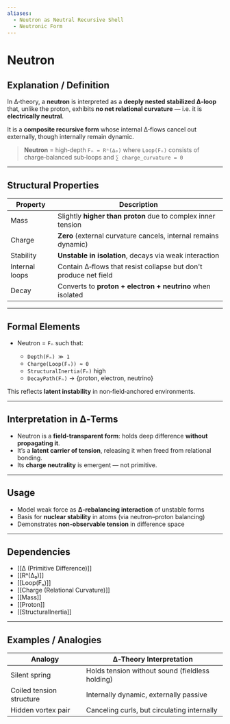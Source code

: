 ```yaml
---
aliases:
  - Neutron as Neutral Recursive Shell
  - Neutronic Form
---
```



#  Neutron

## Explanation / Definition

In ∆‑theory, a **neutron** is interpreted as a **deeply nested stabilized ∆‑loop** that, unlike the proton, exhibits **no net relational curvature** — i.e. it is **electrically neutral**.

It is a **composite recursive form** whose internal ∆‑flows cancel out externally, though internally remain dynamic.

> **Neutron** = high‑depth `Fₙ = Rⁿ(∆₀)`
> where `Loop(Fₙ)` consists of charge‑balanced sub‑loops and `∑ charge_curvature = 0`

---

## Structural Properties

| Property       | Description                                                      |
| -------------- | ---------------------------------------------------------------- |
| Mass           | Slightly **higher than proton** due to complex inner tension     |
| Charge         | **Zero** (external curvature cancels, internal remains dynamic)  |
| Stability      | **Unstable in isolation**, decays via weak interaction           |
| Internal loops | Contain ∆‑flows that resist collapse but don't produce net field |
| Decay          | Converts to **proton + electron + neutrino** when isolated       |

---

## Formal Elements

* Neutron = `Fₙ` such that:

  * `Depth(Fₙ) ≫ 1`
  * `Charge(Loop(Fₙ)) ≈ 0`
  * `StructuralInertia(Fₙ)` high
  * `DecayPath(Fₙ)` → {proton, electron, neutrino}

This reflects **latent instability** in non‑field‑anchored environments.

---

## Interpretation in ∆‑Terms

* Neutron is a **field-transparent form**: holds deep difference **without propagating it**.
* It’s a **latent carrier of tension**, releasing it when freed from relational bonding.
* Its **charge neutrality** is emergent — not primitive.

---

## Usage

* Model weak force as **∆‑rebalancing interaction** of unstable forms
* Basis for **nuclear stability** in atoms (via neutron–proton balancing)
* Demonstrates **non-observable tension** in difference space

---

## Dependencies

* [[∆ (Primitive Difference)]]
* [[Rⁿ(∆₀)]]
* [[Loop(Fₙ)]]
* [[Charge (Relational Curvature)]]
* [[Mass]]
* [[Proton]]
* [[StructuralInertia]]

---

## Examples / Analogies

| Analogy                  | ∆‑Theory Interpretation                         |
| ------------------------ | ----------------------------------------------- |
| Silent spring            | Holds tension without sound (fieldless holding) |
| Coiled tension structure | Internally dynamic, externally passive          |
| Hidden vortex pair       | Canceling curls, but circulating internally     |
